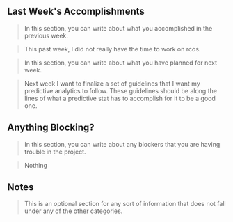 ## Last Week's Accomplishments

> In this section, you can write about what you accomplished in the previous week.

> This past week, I did not really have the time to work on rcos.

> In this section, you can write about what you have planned for next week.

> Next week I want to finalize a set of guidelines that I want my predictive analytics to follow. These guidelines should be along the lines of what a predictive stat has to accomplish for it to be a good one.

## Anything Blocking?

> In this section, you can write about any blockers that you are having trouble in the project.

> Nothing

## Notes

> This is an optional section for any sort of information that does not fall under any of the other categories.
